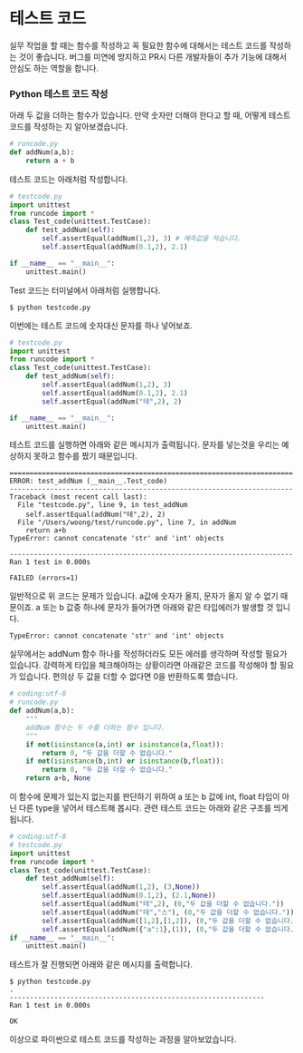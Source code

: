 # 테스트 코드

실무 작업을 할 때는 함수를 작성하고 꼭 필요한 함수에 대해서는 테스트 코드를 작성하는 것이 좋습니다. 버그를 미연에 방지하고 PR시 다른 개발자들이 추가 기능에 대해서 안심도 하는 역할을 합니다.

### Python 테스트 코드 작성
아래 두 값을 더하는 함수가 있습니다.
만약 숫자만 더해야 한다고 할 때, 어떻게 테스트 코드를 작성하는 지 알아보겠습니다.

```python
# runcode.py
def addNum(a,b):
    return a + b
```

테스트 코드는 아래처럼 작성합니다.

```python
# testcode.py
import unittest
from runcode import *
class Test_code(unittest.TestCase):
    def test_addNum(self):
        self.assertEqual(addNum(1,2), 3) # 예측값을 적습니다.
        self.assertEqual(addNum(0.1,2), 2.1)

if __name__ == "__main__":
    unittest.main()
```

Test 코드는 터미널에서 아래처럼 실행합니다.
```
$ python testcode.py
```

이번에는 테스트 코드에 숫자대신 문자를 하나 넣어보죠.

```python
# testcode.py
import unittest
from runcode import *
class Test_code(unittest.TestCase):
    def test_addNum(self):
        self.assertEqual(addNum(1,2), 3)
        self.assertEqual(addNum(0.1,2), 2.1)
        self.assertEqual(addNum("테",2), 2)

if __name__ == "__main__":
    unittest.main()
```

테스트 코드를 실행하면 아래와 같은 메시지가 출력됩니다.
문자를 넣는것을 우리는 예상하지 못하고 함수를 짰기 때문입니다.
```
======================================================================
ERROR: test_addNum (__main__.Test_code)
----------------------------------------------------------------------
Traceback (most recent call last):
  File "testcode.py", line 9, in test_addNum
    self.assertEqual(addNum("테",2), 2)
  File "/Users/woong/test/runcode.py", line 7, in addNum
    return a+b
TypeError: cannot concatenate 'str' and 'int' objects

----------------------------------------------------------------------
Ran 1 test in 0.000s

FAILED (errors=1)
```

일반적으로 위 코드는 문제가 있습니다. a값에 숫자가 올지, 문자가 올지 알 수 없기 때문이죠. a 또는 b 값중 하나에 문자가 들어가면 아래와 같은 타입에러가 발생할 것 입니다.

```
TypeError: cannot concatenate 'str' and 'int' objects
```

실무에서는 addNum 함수 하나를 작성하더라도 모든 에러를 생각하며 작성할 필요가 있습니다.
강력하게 타입을 체크해야하는 상황이라면 아래같은 코드를 작성해야 할 필요가 있습니다.
편의상 두 값을 더할 수 없다면 0을 반환하도록 했습니다.

```python
# coding:utf-8
# runcode.py
def addNum(a,b):
    """
    addNum 함수는 두 수를 더하는 함수 입니다.
    """
    if not(isinstance(a,int) or isinstance(a,float)):
        return 0, "두 값을 더할 수 없습니다."
    if not(isinstance(b,int) or isinstance(b,float)):
        return 0, "두 값을 더할 수 없습니다."
    return a+b, None
```


이 함수에 문제가 있는지 없는지를 판단하기 위하여 a 또는 b 값에 int, float 타입이 아닌 다른 type을 넣어서 테스트해 봅시다.
관련 테스트 코드는 아래와 같은 구조를 띄게 됩니다.

```python
# coding:utf-8
# testcode.py
import unittest
from runcode import *
class Test_code(unittest.TestCase):
    def test_addNum(self):
        self.assertEqual(addNum(1,2), (3,None))
        self.assertEqual(addNum(0.1,2), (2.1,None))
        self.assertEqual(addNum("테",2), (0,"두 값을 더할 수 없습니다."))
        self.assertEqual(addNum("테","스"), (0,"두 값을 더할 수 없습니다."))
        self.assertEqual(addNum([1,2],[1,2]), (0,"두 값을 더할 수 없습니다.")) # 리스트를 넣었습니다.
        self.assertEqual(addNum({"a":1},(1)), (0,"두 값을 더할 수 없습니다.")) # 딕셔너리와 튜플을 더해보겠습니다.
if __name__ == "__main__":
    unittest.main()
```

테스트가 잘 진행되면 아래와 같은 메시지를 출력합니다.

```
$ python testcode.py
.
---------------------------------------------------------------
Ran 1 test in 0.000s

OK
```

이상으로 파이썬으로 테스트 코드를 작성하는 과정을 알아보았습니다.